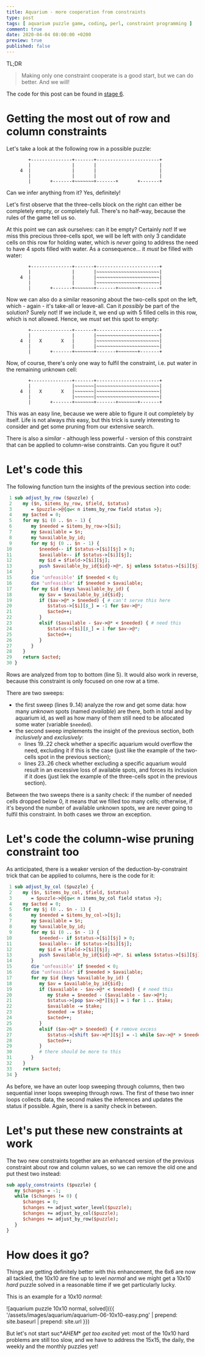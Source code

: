 ```yaml
---
title: Aquarium - more cooperation from constraints
type: post
tags: [ aquarium puzzle game, coding, perl, constraint programming ]
comment: true
date: 2020-04-04 08:00:00 +0200
preview: true
published: false
---
```


TL;DR

> Making only one constraint cooperate is a good start, but we can do
> better. And we will!

The code for this post can be found in [stage 6][].

# Getting the most out of row and column constraints

Let's take a look at the following row in a possible puzzle:

```
        +---------------+-------+-----------------------+
        |               |       |                       |
     4  |               |       |                       |
        |               |       |                       |
        |       +-------+~~~~~~~+-------+       +-------+
```

Can we infer anything from it? Yes, definitely!

Let's first observe that the three-cells block on the right can either be
completely empty, or completely full. There's no half-way, because the rules
of the game tell us so.

At this point we can ask ourselves: can it be empty? Certainly not! If we
miss this precious three-cells spot, we will be left with only 3 candidate
cells on this row for holding water, which is *never* going to address the
need to have 4 spots filled with water. As a consequence... it *must* be
filled with water:

```
        +---------------+-------+-----------------------+
        |               |       |~~~~~~~~~~~~~~~~~~~~~~~|
     4  |               |       |~~~~~~~~~~~~~~~~~~~~~~~|
        |               |       |~~~~~~~~~~~~~~~~~~~~~~~|
        |       +-------+~~~~~~~+-------+~~~~~~~+-------+
```

Now we can also do a similar reasoning about the two-cells spot on the left,
which - again - it's take-all or leave-all. Can it *possibly* be part of the
solution? Surely not! If we include it, we end up with 5 filled cells in
this row, which is not allowed. Hence, we *must* set this spot to empty:

```
        +---------------+-------+-----------------------+
        |               |       |~~~~~~~~~~~~~~~~~~~~~~~|
     4  |   X       X   |       |~~~~~~~~~~~~~~~~~~~~~~~|
        |               |       |~~~~~~~~~~~~~~~~~~~~~~~|
        |       +-------+~~~~~~~+-------+~~~~~~~+-------+
```

Now, of course, there's only one way to fulfil the constraint, i.e. put
water in the remaining unknown cell:

```
        +---------------+-------+-----------------------+
        |               |~~~~~~~|~~~~~~~~~~~~~~~~~~~~~~~|
     4  |   X       X   |~~~~~~~|~~~~~~~~~~~~~~~~~~~~~~~|
        |               |~~~~~~~|~~~~~~~~~~~~~~~~~~~~~~~|
        |       +-------+~~~~~~~+-------+~~~~~~~+-------+
```

This was an easy line, because we were able to figure it out completely by
itself. Life is not always *this* easy, but this trick is surely interesting
to consider and get some pruning from our extensive search.

There is also a *similar* - although less powerful - version of this
constraint that can be applied to column-wise constraints. Can you figure it
out?

# Let's code this

The following function turn the insights of the previous section into code:

```perl
 1 sub adjust_by_row ($puzzle) {
 2    my ($n, $items_by_row, $field, $status)
 3       = $puzzle->@{qw< n items_by_row field status >};
 4    my $acted = 0;
 5    for my $i (0 .. $n - 1) {
 6       my $needed = $items_by_row->[$i];
 7       my $available = $n;
 8       my %available_by_id;
 9       for my $j (0 .. $n - 1) {
10          $needed-- if $status->[$i][$j] > 0;
11          $available-- if $status->[$i][$j];
12          my $id = $field->[$i][$j];
13          push $available_by_id{$id}->@*, $j unless $status->[$i][$j];
14       }
15       die 'unfeasible' if $needed < 0;
16       die 'unfeasible' if $needed > $available;
17       for my $id (keys %available_by_id) {
18          my $av = $available_by_id{$id};
19          if ($av->@* > $needed) { # can't serve this here
20             $status->[$i][$_] = -1 for $av->@*;
21             $acted++;
22          }
23          elsif ($available - $av->@* < $needed) { # need this
24             $status->[$i][$_] = 1 for $av->@*;
25             $acted++;
26          }
27       }
28    }
29    return $acted;
30 }
```

Rows are analyzed from top to bottom (line 5). It would also work in
reverse, because this constraint is only focused on one row at a time.

There are two sweeps:

- the first sweep (lines 9..14) analyze the row and get some data: how many
  *unknown* spots (named *available*) are there, both in total and by
  aquarium id, as well as how many of them still need to be allocated some
  water (variable `$needed`).
- the second sweep implements the insight of the previous section, both
  *inclusively* and *exclusively*:
  - lines 19..22 check whether a specific aquarium would overflow the need,
    excluding it if this is the case (just like the example of the two-cells
    spot in the previous section);
  - lines 23..26 check whether excluding a specific aquarium would result in
    an excessive loss of available spots, and forces its inclusion if it
    does (just liek the example of the three-cells spot in the previous
    section).

Between the two sweeps there is a sanity check: if the number of needed
cells dropped below 0, it means that we filled too many cells; otherwise, if
it's beyond the number of available unknown spots, we are never going to
fulfil this constraint. In both cases we throw an exception.

# Let's code the column-wise pruning constraint too

As anticipated, there is a weaker version of the deduction-by-constraint
trick that can be applied to columns, here is the code for it:

```perl
 1 sub adjust_by_col ($puzzle) {
 2    my ($n, $items_by_col, $field, $status)
 3       = $puzzle->@{qw< n items_by_col field status >};
 4    my $acted = 0;
 5    for my $j (0 .. $n - 1) {
 6       my $needed = $items_by_col->[$j];
 7       my $available = $n;
 8       my %available_by_id;
 9       for my $i (0 .. $n - 1) {
10          $needed-- if $status->[$i][$j] > 0;
11          $available-- if $status->[$i][$j];
12          my $id = $field->[$i][$j];
13          push $available_by_id{$id}->@*, $i unless $status->[$i][$j];
14       }
15       die 'unfeasible' if $needed < 0;
16       die 'unfeasible' if $needed > $available;
17       for my $id (keys %available_by_id) {
18          my $av = $available_by_id{$id};
19          if ($available - $av->@* < $needed) { # need this
20             my $take = $needed - ($available - $av->@*);
21             $status->[pop $av->@*][$j] = 1 for 1 .. $take;
22             $available -= $take;
23             $needed -= $take;
24             $acted++;
25          }
26          elsif ($av->@* > $needed) { # remove excess
27             $status->[shift $av->@*][$j] = -1 while $av->@* > $needed;
28             $acted++;
29          }
30          # there should be more to this
31       }
32    }
33    return $acted;
34 }
```

As before, we have an outer loop sweeping through columns, then two
sequential inner loops sweeping through rows. The first of these two inner
loops collects data, the second makes the inferences and updates the status
if possible. Again, there is a sanity check in between.

# Let's put these new constraints at work

The two new constraints together are an enhanced version of the previous
constraint about row and column values, so we can remove the old one and put
thest two instead:

```perl
sub apply_constraints ($puzzle) {
   my $changes = -1;
   while ($changes != 0) {
      $changes = 0;
      $changes += adjust_water_level($puzzle);
      $changes += adjust_by_col($puzzle);
      $changes += adjust_by_row($puzzle);
   }
}
```

# How does it go?

Things are getting definitely better with this enhancement, the 6x6 are now
all tackled, the 10x10 are fine up to level *normal* and we might get a
10x10 *hard* puzzle solved in a reasonable time if we get particularly
lucky.

This is an example for a 10x10 *normal*:

![aquarium puzzle 10x10 normal, solved]({{ '/assets/images/aquarium/aquarium-06-10x10-easy.png' | prepend: site.baseurl | prepend: site.url }})

But let's not start suc\**AHEM*\* *get too excited* yet: most of the 10x10
hard problems are still too slow, and we have to address the 15x15, the
daily, the weekly and the monthly puzzles yet!

[stage 6]: https://gitlab.com/polettix/aquarium-solver/-/blob/master/06-more-cooperation/aquarium.pl

